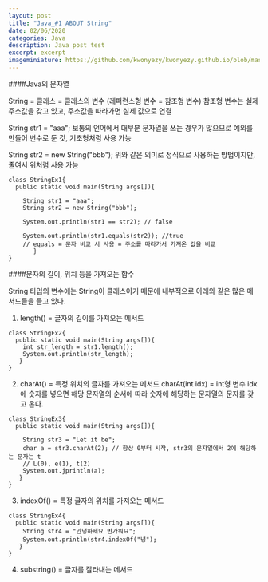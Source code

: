 ```yaml
---
layout: post
title: "Java_#1 ABOUT String"
date: 02/06/2020
categories: Java
description: Java post test
excerpt: excerpt 
imageminiature: https://github.com/kwonyezy/kwonyezy.github.io/blob/master/_posts/pictures/bg.jpg?raw=true
---
```

####Java의 문자열

String = 클래스 = 클래스의 변수 (레퍼런스형 변수 = 참조형 변수)
참조형 변수는 실제 주소값을 갖고 있고, 주소값을 따라가면 실제 값으로 연결

String str1 = "aaa";
보통의 언어에서 대부분 문자열을 쓰는 경우가 많으므로 예외를 만들어 변수로 둔 것, 기초형처럼 사용 가능

String str2 = new String("bbb"); 
위와 같은 의미로 정식으로 사용하는 방법이지만, 줄여서 위처럼 사용 가능

```
class StringEx1{
  public static void main(String args[]){
  
    String str1 = "aaa";
    String str2 = new String("bbb");
    
    System.out.println(str1 == str2); // false
    
    System.out.println(str1.equals(str2)); //true
    // equals = 문자 비교 시 사용 = 주소를 따라가서 가져온 값을 비교
       }
}
```
####문자의 길이, 위치 등을 가져오는 함수

String 타입의 변수에는 String이 클래스이기 때문에 내부적으로 아래와 같은 많은 메서드들을 들고 있다.

1. length() = 글자의 길이를 가져오는 메서드
```
class StringEx2{
  public static void main(String args[]){
    int str_length = str1.length();
    System.out.println(str_length);
   }
}
```

2. charAt() = 특정 위치의 글자를 가져오는 메서드
    charAt(int idx) = int형 변수 idx에 숫자를 넣으면 해당 문자열의 순서에 따라 숫자에 해당하는 문자열의 문자를 갖고 온다.
```
class StringEx3{
  public static void main(String args[]){
  
    String str3 = "Let it be";
    char a = str3.charAt(2); // 항상 0부터 시작, str3의 문자열에서 2에 해당하는 문자는 t
    // L(0), e(1), t(2)
    System.out.jprintln(a);
   }
}
```
3. indexOf() = 특정 글자의 위치를 가져오는 메서드
```
class StringEx4{
  public static void main(String args[]){
    String str4 = "안녕하세요 반가워요"; 
    System.out.println(str4.indexOf("녕");
   }
}
```

4. substring() = 글자를 잘라내는 메서드
